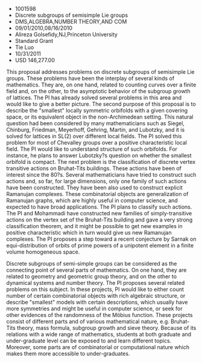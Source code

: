 
* 1001598
* Discrete subgroups of semisimple Lie groups
* DMS,ALGEBRA,NUMBER THEORY,AND COM
* 09/01/2010,08/16/2010
* Alireza Golsefidy,NJ,Princeton University
* Standard Grant
* Tie Luo
* 10/31/2011
* USD 146,277.00

This proposal addresses problems on discrete subgroups of semisimple Lie groups.
These problems have been the interplay of several kinds of mathematics. They
are, on one hand, related to counting curves over a finite field and, on the
other, to the asymptotic behavior of the subgroup growth of lattices. The PI has
already solved several problems in this area and would like to give a better
picture. The second purpose of this proposal is to describe the "smallest"
locally symmetric orbifolds with a given covering space, or its equivalent
object in the non-Archimedean setting. This natural question had been considered
by many mathematicians such as Siegel, Chinburg, Friedman, Meyerhoff, Gehring,
Martin, and Lubotzky, and it is solved for lattices in SL(2) over different
local fields. The PI solved this problem for most of Chevalley groups over a
positive characteristic local field. The PI would like to understand structure
of such orbifolds. For instance, he plans to answer Lubotzky?s question on
whether the smallest orbifold is compact. The next problem is the classification
of discrete vertex transitive actions on Bruhat-Tits buildings. These actions
have been of interest since the 80?s. Several mathematicians have tried to
construct such actions and, so far, for large dimensions, only one family of
such actions have been constructed. They have been also used to construct
explicit Ramanujan complexes. These combinatorial objects are generalization of
Ramanujan graphs, which are highly useful in computer science, and expected to
have broad applications. The PI plans to classify such actions. The PI and
Mohammadi have constructed new families of simply-transitive actions on the
vertex set of the Bruhat-Tits building and gave a very strong classification
theorem, and it might be possible to get new examples in positive characteristic
which in turn would give us new Ramanujan complexes. The PI proposes a step
toward a recent conjecture by Sarnak on equi-distribution of orbits of prime
powers of a unipotent element in a finite volume homogeneous space.

Discrete subgroups of semi-simple groups can be considered as the connecting
point of several parts of mathematics. On one hand, they are related to geometry
and geometric group theory, and on the other to dynamical systems and number
theory. The PI proposes several related problems on this subject. In these
projects, PI would like to either count number of certain combinatorial objects
with rich algebraic structure, or describe "smallest" models with certain
descriptions, which usually have more symmetries and might be useful in computer
science, or seek for other evidences of the randomness of the Möbius function.
These projects consist of different parts and of various mathematical nature,
e.g. Bruhat-Tits theory, mass formula, subgroup growth and sieve theory. Because
of its relations with a wide range of mathematics, students at both graduate and
under-graduate level can be exposed to and learn different topics. Moreover,
some parts are of combinatorial or computational nature which makes them more
accessible to under-graduates.
